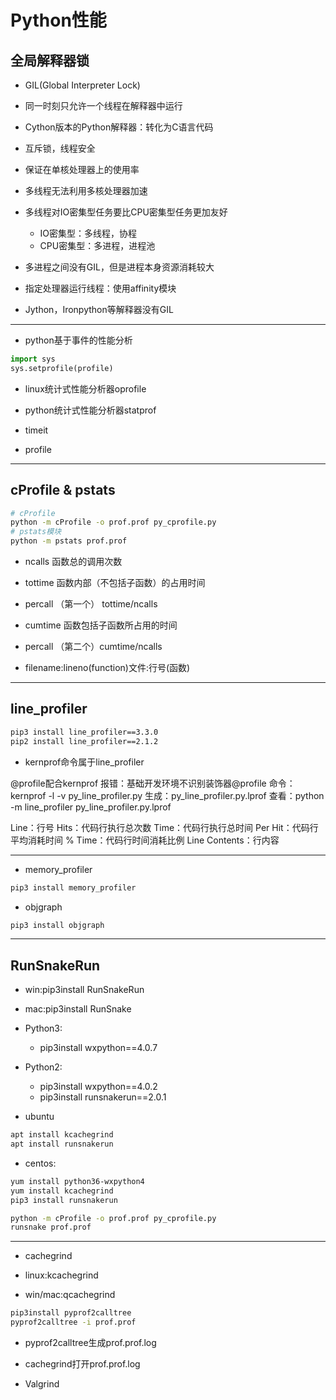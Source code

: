 # Python性能

## 全局解释器锁
- GIL(Global Interpreter Lock)
- 同一时刻只允许一个线程在解释器中运行
- Cython版本的Python解释器：转化为C语言代码
- 互斥锁，线程安全
- 保证在单核处理器上的使用率
- 多线程无法利用多核处理器加速



- 多线程对IO密集型任务要比CPU密集型任务更加友好
    - IO密集型：多线程，协程
    - CPU密集型：多进程，进程池
- 多进程之间没有GIL，但是进程本身资源消耗较大

- 指定处理器运行线程：使用affinity模块

- Jython，Ironpython等解释器没有GIL

---

- python基于事件的性能分析
```py
import sys
sys.setprofile(profile)
```


- linux统计式性能分析器oprofile

- python统计式性能分析器statprof

- timeit

- profile

---


## cProfile & pstats
```sh
# cProfile
python -m cProfile -o prof.prof py_cprofile.py
# pstats模块
python -m pstats prof.prof


```
- ncalls   函数总的调用次数
- tottime  函数内部（不包括子函数）的占用时间
- percall （第一个） tottime/ncalls
- cumtime  函数包括子函数所占用的时间
- percall （第二个）cumtime/ncalls

- filename:lineno(function)文件:行号(函数)




---

## line_profiler

```sh
pip3 install line_profiler==3.3.0
pip2 install line_profiler==2.1.2
```

- kernprof命令属于line_profiler

@profile配合kernprof
报错：基础开发环境不识别装饰器@profile
命令：kernprof -l -v py_line_profiler.py
生成：py_line_profiler.py.lprof
查看：python -m line_profiler py_line_profiler.py.lprof


Line：行号
Hits：代码行执行总次数
Time：代码行执行总时间
Per Hit：代码行平均消耗时间
% Time：代码行时间消耗比例
Line Contents：行内容

---
- memory_profiler
```sh
pip3 install memory_profiler

```
- objgraph
```sh
pip3 install objgraph

```



---
## RunSnakeRun

- win:pip3install RunSnakeRun
- mac:pip3install RunSnake

- Python3:
    - pip3install wxpython==4.0.7
- Python2:
    - pip3install wxpython==4.0.2
    - pip3install runsnakerun==2.0.1


- ubuntu
```sh
apt install kcachegrind
apt install runsnakerun

```
- centos:
```sh
yum install python36-wxpython4
yum install kcachegrind
pip3 install runsnakerun

```

```sh
python -m cProfile -o prof.prof py_cprofile.py
runsnake prof.prof

```



---
- cachegrind

- linux:kcachegrind
- win/mac:qcachegrind

```sh
pip3install pyprof2calltree
pyprof2calltree -i prof.prof

```
- pyprof2calltree生成prof.prof.log
- cachegrind打开prof.prof.log




- Valgrind


